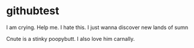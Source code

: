 # githubtest
I am crying. Help me. I hate this. I just wanna discover new lands of sumn

Cnute is a stinky poopybutt. I also love him carnally. 

